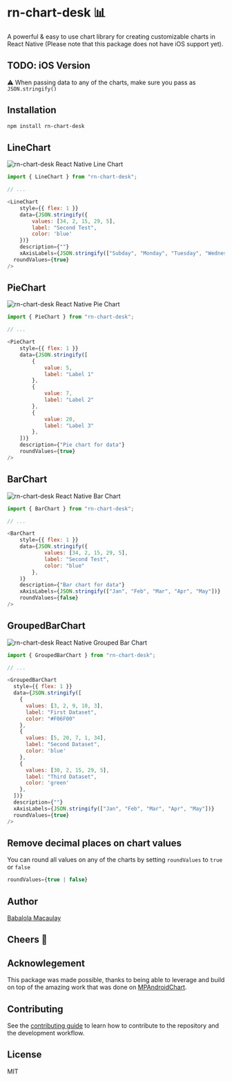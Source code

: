 # rn-chart-desk 📊

A powerful & easy to use chart library for creating customizable charts in React Native (Please note that this package does not have iOS support yet).

## TODO: iOS Version

⚠️ When passing data to any of the charts, make sure you pass as `JSON.stringify()`

## Installation

```sh
npm install rn-chart-desk
```

## LineChart

![rn-chart-desk React Native Line Chart](assets/linechart.png "rn-chart-desk LineChart")

```js
import { LineChart } from "rn-chart-desk";

// ...

<LineChart
	style={{ flex: 1 }}
	data={JSON.stringify({
		values: [34, 2, 15, 29, 5],
		label: "Second Test",
		color: 'blue'
	})}
	description={""}
	xAxisLabels={JSON.stringify(["Subday", "Monday", "Tuesday", "Wednesday", "Thursday"])}
  roundValues={true}
/>
```

## PieChart

![rn-chart-desk React Native Pie Chart](assets/piechart.png "rn-chart-desk PieChart")

```js
import { PieChart } from "rn-chart-desk";

// ...

<PieChart
	style={{ flex: 1 }}
	data={JSON.stringify([
		{
			value: 5,
			label: "Label 1"
		},
		{
			value: 7,
			label: "Label 2"
		},
		{
			value: 20,
			label: "Label 3"
		},
	])}
	description={"Pie chart for data"}
	roundValues={true}
/>
```

## BarChart

![rn-chart-desk React Native Bar Chart](assets/barchart.png "rn-chart-desk BarChart")

```js
import { BarChart } from "rn-chart-desk";

// ...

<BarChart
	style={{ flex: 1 }}
	data={JSON.stringify({
			values: [34, 2, 15, 29, 5],
			label: "Second Test",
			color: "blue"
		},
	)}
	description={"Bar chart for data"}
	xAxisLabels={JSON.stringify(["Jan", "Feb", "Mar", "Apr", "May"])}
	roundValues={false}
/>
```

## GroupedBarChart

![rn-chart-desk React Native Grouped Bar Chart](assets/grouped-barchart.png "rn-chart-desk GroupedBarChart")

```js
import { GroupedBarChart } from "rn-chart-desk";

// ...

<GroupedBarChart
  style={{ flex: 1 }}
  data={JSON.stringify([
    {
      values: [3, 2, 9, 10, 3],
      label: "First Dataset",
      color: "#F06F00"
    },
    {
      values: [5, 20, 7, 1, 34],
      label: "Second Dataset",
      color: 'blue'
    },
    {
      values: [30, 2, 15, 29, 5],
      label: "Third Dataset",
      color: 'green'
    },
  ])}
  description={""}
  xAxisLabels={JSON.stringify(["Jan", "Feb", "Mar", "Apr", "May"])}
  roundValues={true}
/>
```

## Remove decimal places on chart values
You can round all values on any of the charts by setting `roundValues` to `true` or `false`
```js
roundValues={true | false}
```

## Author
[Babalola Macaulay](https://github.com/devbabs)

## Cheers 🥂

## Acknowlegement
This package was made possible, thanks to being able to leverage and build on top of the amazing work that was done on [MPAndroidChart](https://github.com/PhilJay/MPAndroidChart).

## Contributing

See the [contributing guide](CONTRIBUTING.md) to learn how to contribute to the repository and the development workflow.

## License

MIT
